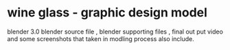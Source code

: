 # wine glass - graphic design model
blender 3.0
blender source file , blender supporting files , final out put video and some screenshots that taken in modling process also include.
